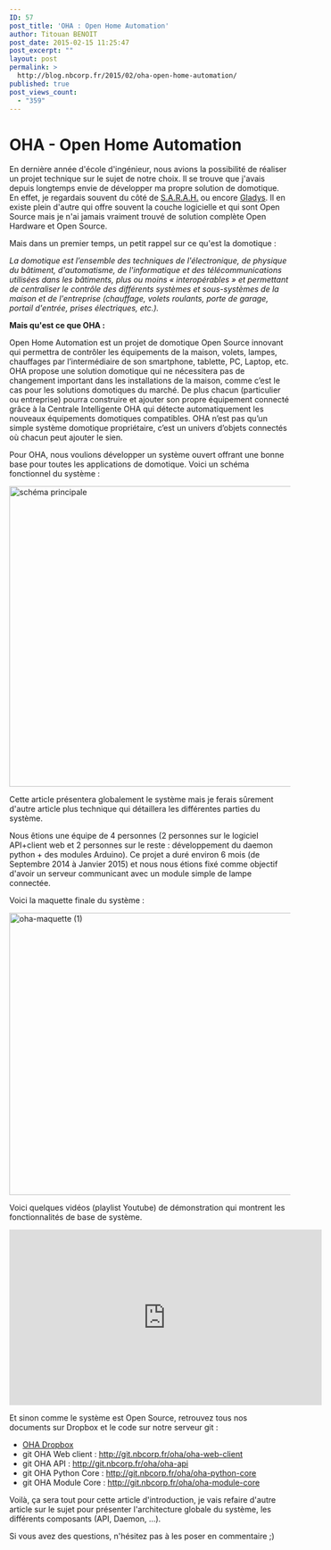 ```yaml
---
ID: 57
post_title: 'OHA : Open Home Automation'
author: Titouan BENOIT
post_date: 2015-02-15 11:25:47
post_excerpt: ""
layout: post
permalink: >
  http://blog.nbcorp.fr/2015/02/oha-open-home-automation/
published: true
post_views_count:
  - "359"
---
```

<h1>
   OHA - Open Home Automation
</h1>

<p>
 En derni&egrave;re ann&eacute;e d&#39;&eacute;cole d&#39;ing&eacute;nieur, nous avions la possibilit&eacute; de r&eacute;aliser un projet technique sur le sujet de notre choix. Il se trouve que j&#39;avais depuis longtemps envie de d&eacute;velopper ma propre solution de domotique. En effet, je regardais souvent du c&ocirc;t&eacute; de <a href="http://blog.encausse.net/s-a-r-a-h/">S.A.R.A.H.</a> ou encore <a href="http://gladysproject.com/accueil">Gladys</a>. Il en existe plein d&#39;autre qui offre souvent la couche logicielle et qui sont Open Source mais je n&#39;ai jamais vraiment trouv&eacute; de solution compl&egrave;te Open Hardware et Open Source.
</p>

<p>
  Mais dans un premier temps, un petit rappel sur ce qu&#39;est la domotique :
</p>

<p>
   <em>La domotique est l&rsquo;ensemble des techniques de l&#39;&eacute;lectronique, de physique du b&acirc;timent, d&#39;automatisme, de l&#39;informatique et des t&eacute;l&eacute;communications utilis&eacute;es dans les b&acirc;timents, plus ou moins &laquo; interop&eacute;rables &raquo; et permettant de centraliser le contr&ocirc;le des diff&eacute;rents syst&egrave;mes et sous-syst&egrave;mes de la maison et de l&#39;entreprise (chauffage, volets roulants, porte de garage, portail d&#39;entr&eacute;e, prises &eacute;lectriques, etc.).</em>
</p>

<p>
  <strong>Mais qu&#39;est ce que OHA :</strong>
</p>

<p>
 Open Home Automation est un projet de domotique Open Source innovant qui permettra de contr&ocirc;ler les &eacute;quipements de la maison, volets, lampes, chauffages par l&rsquo;interm&eacute;diaire de son smartphone, tablette, PC, Laptop, etc. OHA propose une solution domotique qui ne n&eacute;cessitera pas de changement important dans les installations de la maison, comme c&rsquo;est le cas pour les solutions domotiques du march&eacute;. De plus chacun (particulier ou entreprise) pourra construire et ajouter son propre &eacute;quipement connect&eacute; gr&acirc;ce &agrave; la Centrale Intelligente OHA qui d&eacute;tecte automatiquement les nouveaux &eacute;quipements domotiques compatibles. OHA n&rsquo;est pas qu&rsquo;un simple syst&egrave;me domotique propri&eacute;taire, c&rsquo;est un univers d&rsquo;objets connect&eacute;s o&ugrave; chacun peut ajouter le sien.
</p>

<p>
   Pour OHA, nous voulions d&eacute;velopper un syst&egrave;me ouvert offrant une bonne base pour toutes les applications de domotique. Voici un sch&eacute;ma fonctionnel du syst&egrave;me :
</p>

<p>
   <a href="http://blog.nbcorp.fr/wp-content/uploads/2015/02/schéma-principale.png"><img alt="schéma principale" class="alignnone size-large wp-image-62" height="539" src="http://blog.nbcorp.fr/wp-content/uploads/2015/02/schéma-principale-1024x756.png" width="730" /></a>
</p>

<p>
   Cette article pr&eacute;sentera globalement le syst&egrave;me mais je ferais s&ucirc;rement d&#39;autre article plus technique qui d&eacute;taillera les diff&eacute;rentes parties du syst&egrave;me.
</p>

<p>
 Nous &ecirc;tions une &eacute;quipe de 4 personnes (2 personnes sur le logiciel API+client web et 2 personnes sur le reste : d&eacute;veloppement du daemon python + des modules Arduino). Ce projet a dur&eacute; environ 6 mois (de Septembre 2014 &agrave; Janvier 2015) et nous nous &eacute;tions fix&eacute; comme objectif d&#39;avoir un serveur communicant avec un module simple de lampe connect&eacute;e.
</p>

<p>
 Voici la maquette finale du syst&egrave;me :
</p>

<p>
  <a href="http://blog.nbcorp.fr/wp-content/uploads/2015/02/oha-maquette-1.jpg"><img alt="oha-maquette (1)" class="alignnone size-full wp-image-64" height="506" src="http://blog.nbcorp.fr/wp-content/uploads/2015/02/oha-maquette-1.jpg" width="900" /></a>
</p>

<p>
  Voici quelques vid&eacute;os (playlist Youtube) de d&eacute;monstration qui montrent les fonctionnalit&eacute;s de base de syst&egrave;me.
</p>

<p>
 <iframe allowfullscreen="" frameborder="0" height="315" src="https://www.youtube.com/embed/videoseries?list=PLsTK3RYVBmuDBkJ-arTuKlfv2TFFZgNXX" width="560"></iframe>
</p>

<p>
 Et sinon comme le syst&egrave;me est Open Source, retrouvez tous nos documents sur Dropbox et le code sur notre serveur git :
</p>

<ul>
 <li>
    <a href="https://www.dropbox.com/sh/elvth88n0mhhb0w/AADJKHIOZmS7qmZaeL1MDOVha?dl=0">OHA Dropbox</a>
  </li>
   <li>
    git OHA Web client : <a href="http://git.nbcorp.fr/oha/oha-web-client">http://git.nbcorp.fr/oha/oha-web-client</a>
  </li>
   <li>
    git OHA API : <a href="http://git.nbcorp.fr/oha/oha-api">http://git.nbcorp.fr/oha/oha-api</a>
  </li>
   <li>
    git OHA Python Core : <a href="http://git.nbcorp.fr/oha/oha-python-core">http://git.nbcorp.fr/oha/oha-python-core</a>
  </li>
   <li>
    git OHA Module Core : <a href="http://git.nbcorp.fr/oha/oha-module-core">http://git.nbcorp.fr/oha/oha-module-core</a>
  </li>
</ul>

<p>
 Voil&agrave;, &ccedil;a sera tout pour cette article d&#39;introduction, je vais refaire d&#39;autre article sur le sujet pour pr&eacute;senter l&#39;architecture globale du syst&egrave;me, les diff&eacute;rents composants (API, Daemon, ...).
</p>

<p>
  Si vous avez des questions, n&#39;h&eacute;sitez pas &agrave; les poser en commentaire ;)
</p>

<p>
  &nbsp;
</p>